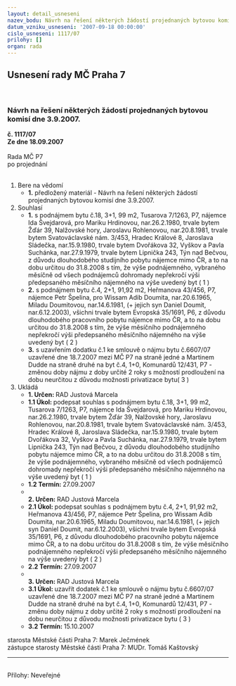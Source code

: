 ```yaml
---
layout: detail_usneseni
nazev_bodu: Návrh na řešení některých žádostí projednaných bytovou komisí dne 3.9.2007.
datum_vzniku_usneseni: '2007-09-18 00:00:00'
cislo_usneseni: 1117/07
prilohy: []
organ: rada
---
```

<div id="ucUsn_pList" class="usn">
	<span><h2>Usnesení rady MČ Praha 7 </h2>
<br></span><div class="standBody">
<span><h3>Návrh na řešení některých žádostí projednaných bytovou komisí dne 3.9.2007.</h3></span><div class="center">
		<strong>č. 1117/07</strong><br>
	</div>
<div class="center">
		<strong>Ze dne 18.09.2007</strong><br><br>
	</div>Rada MČ P7<br> po projednání<br><br><ol>
<li>Bere na vědomí<ul><li>
<strong>1.</strong> předložený materiál - Návrh na řešení některých žádostí projednaných bytovou komisí dne 3.9.2007.</li></ul>
</li>
<li>Souhlasí<ul>
<li>
<strong>1.</strong> s podnájmem bytu č.18, 3+1, 99 m2, Tusarova 7/1263, P7, nájemce Ida Švejdarová, pro Mariku Hrdinovou, nar.26.2.1980, trvale bytem Žďár 39, Nalžovské hory, Jaroslavu Rohlenovou, nar.20.8.1981, trvale bytem Svatováclavské nám. 3/453, Hradec Králové 8, Jaroslava Sládečka, nar.15.9.1980, trvale bytem Dvořákova 32, Vyškov a Pavla Suchánka, nar.27.9.1979, trvale bytem Lipnička 243, Týn nad Bečvou, z důvodu dlouhodobého studijního pobytu nájemce mimo ČR, a to na dobu určitou do 31.8.2008 s tím, že výše podnájemného, vybraného měsíčně od všech podnájemců dohromady nepřekročí výši předepsaného měsíčního nájemného na výše uvedený byt  ( 1 )</li>
<li>
<strong>2.</strong> s podnájmem bytu č.4, 2+1, 91,92 m2, Heřmanova 43/456, P7, nájemce Petr Špelina, pro Wissam Adib Doumita, nar.20.6.1965, Miladu Doumitovou, nar.14.6.1981, (+ jejich syn Daniel Doumit, nar.6.12.2003), všichni trvale bytem Evropská 35/1691, P6, z důvodu dlouhodobého pracovního pobytu nájemce mimo ČR, a to na dobu určitou do 31.8.2008 s tím, že výše měsíčního podnájemného nepřekročí výši předepsaného měsíčního nájemného na výše uvedený byt ( 2 )</li>
<li>
<strong>3.</strong> s uzavřením dodatku č.1 ke smlouvě o nájmu bytu č.6607/07 uzavřené dne 18.7.2007 mezi MČ P7 na straně jedné a Martinem Dudde na straně druhé na byt č.4, 1+0, Komunardů 12/431, P7 - změnou doby nájmu z doby určité 2 roky s možností prodloužení na dobu neurčitou z důvodu možnosti privatizace bytu( 3 )</li>
</ul>
</li>
<li>Ukládá<ul>
<li>
<strong>1. Určen: </strong>RAD Justová Marcela</li>
<li>
<strong>1.1 Úkol: </strong>podepsat souhlas s podnájmem bytu č.18, 3+1, 99 m2, Tusarova 7/1263, P7, nájemce Ida Švejdarová, pro Mariku Hrdinovou, nar.26.2.1980, trvale bytem Žďár 39, Nalžovské hory, Jaroslavu Rohlenovou, nar.20.8.1981, trvale bytem Svatováclavské nám. 3/453, Hradec Králové 8, Jaroslava Sládečka, nar.15.9.1980, trvale bytem Dvořákova 32, Vyškov a Pavla Suchánka, nar.27.9.1979, trvale bytem Lipnička 243, Týn nad Bečvou, z důvodu dlouhodobého studijního pobytu nájemce mimo ČR, a to na dobu určitou do 31.8.2008 s tím, že výše podnájemného, vybraného měsíčně od všech podnájemců dohromady nepřekročí výši předepsaného měsíčního nájemného na výše uvedený byt ( 1 )</li>
<li>
<strong>1.2 Termín: </strong>27.09.2007</li>
<li>
<strong><br>2. Určen: </strong>RAD Justová Marcela</li>
<li>
<strong>2.1 Úkol: </strong>podepsat souhlas s podnájmem bytu č.4, 2+1, 91,92 m2, Heřmanova 43/456, P7, nájemce Petr Špelina, pro Wissam Adib Doumita, nar.20.6.1965, Miladu Doumitovou, nar.14.6.1981, (+ jejich syn Daniel Doumit, nar.6.12.2003), všichni trvale bytem Evropská 35/1691, P6, z důvodu dlouhodobého pracovního pobytu nájemce mimo ČR, a to na dobu určitou do 31.8.2008 s tím, že výše měsíčního podnájemného nepřekročí výši předepsaného měsíčního nájemného na výše uvedený byt ( 2 )</li>
<li>
<strong>2.2 Termín: </strong>27.09.2007</li>
<li>
<strong><br>3. Určen: </strong>RAD Justová Marcela</li>
<li>
<strong>3.1 Úkol: </strong>uzavřít dodatek č.1 ke smlouvě o nájmu bytu č.6607/07 uzavřené dne 18.7.2007 mezi MČ P7 na straně jedné a Martinem Dudde na straně druhé na byt č.4, 1+0, Komunardů 12/431, P7 - změnu doby nájmu z doby určité 2 roky s možností prodloužení na dobu neurčitou z důvodu možnosti privatizace bytu ( 3 )</li>
<li>
<strong>3.2 Termín: </strong>15.10.2007</li>
</ul>
</li>
</ol>starosta Městské části Praha 7: Marek Ječmének<br>zástupce starosty Městské části Praha 7: MUDr. Tomáš Kaštovský <hr>
<br>Přílohy: Neveřejné</div>
</div>